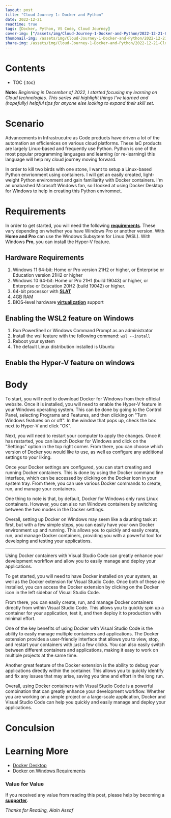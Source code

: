 ```yaml
---
layout: post
title: "Cloud Journey 1: Docker and Python"
date: 2022-12-21
readtime: true
tags: [Docker, Python, VS Code, Cloud Journey]
cover-img: ["/assets/img/Cloud-Journey-1-Docker-and-Python/2022-12-21-Cloud-Journey-1-Docker-and-Python.jpg" : "Pixabay"]
thumbnail-img: /assets/img/Cloud-Journey-1-Docker-and-Python/2022-12-21-Cloud-Journey-1-Docker-and-Python.jpg
share-img: /assets/img/Cloud-Journey-1-Docker-and-Python/2022-12-21-Cloud-Journey-1-Docker-and-Python.jpg
---
```


<!--more-->

# Contents

* TOC
{:toc}

**Note:** *Beginning in December of 2022, I started focusing my learning on Cloud technologies. This series will highlight things I've learned and (hopefully) helpful tips for anyone else looking to expand their skill set.*

# Scenario
Advancements in Infrastrucutre as Code products have driven a lot of the automation an efficienices on various cloud platforms. These IaC products are largely Linux-based and frequently use Python. Python is one of the most popular programming languages and learning (or re-learning) this language will help my cloud journey moving forward.

In order to kill two birds with one stone, I want to setup a Linux-based Python envrionment using containers. I will get an easily created, light-weight Python environment and gain familiarity with Docker containers. I'm an unabashed Microsoft Windows fan, so I looked at using Docker Desktop for Windows to help in creating this Python enviromnet. 

# Requirements
In order to get started, you will need the following [**requirements**](https://docs.docker.com/desktop/install/windows-install/#system-requirements). These vary depending on whether you have Windows Pro or another version. With **Home and Pro** can use the Windows Subsytem for Linux (WSL). With Windows **Pro**, you can install the Hyper-V feature.

## Hardware Requirements
1. Windows 11 64-bit: Home or Pro version 21H2 or higher, or Enterprise or Education version 21H2 or higher
2. Windows 10 64-bit: Home or Pro 21H1 (build 19043) or higher, or Enterprise or Education 20H2 (build 19042) or higher.
3. 64-bit processor with [**SLAT**](https://en.wikipedia.org/wiki/Second_Level_Address_Translation)
4. 4GB RAM
5. BIOS-level hardware [**virtualization**](https://docs.docker.com/desktop/troubleshoot/topics/#virtualization) support

## Enabling the WSL2 feature on Windows
1. Run PowerShell or Windows Command Prompt as an administrator
2. Install the wsl feature with the following command: `wsl --install`
3. Reboot your system
4. The default Linux distribution installed is Ubuntu

## Enable the Hyper-V feature on windows



# Body


To start, you will need to download Docker for Windows from their official website. Once it is installed, you will need to enable the Hyper-V feature in your Windows operating system. This can be done by going to the Control Panel, selecting Programs and Features, and then clicking on "Turn Windows features on or off". In the window that pops up, check the box next to Hyper-V and click "OK".

Next, you will need to restart your computer to apply the changes. Once it has restarted, you can launch Docker for Windows and click on the "Settings" option in the top right corner. From there, you can choose which version of Docker you would like to use, as well as configure any additional settings to your liking.

Once your Docker settings are configured, you can start creating and running Docker containers. This is done by using the Docker command line interface, which can be accessed by clicking on the Docker icon in your system tray. From there, you can use various Docker commands to create, run, and manage your containers.

One thing to note is that, by default, Docker for Windows only runs Linux containers. However, you can also run Windows containers by switching between the two modes in the Docker settings.

Overall, setting up Docker on Windows may seem like a daunting task at first, but with a few simple steps, you can easily have your own Docker environment up and running. This allows you to quickly and easily create, run, and manage Docker containers, providing you with a powerful tool for developing and testing your applications.

-------------------------------------------------------------------------------------------------------------------------------------

Using Docker containers with Visual Studio Code can greatly enhance your development workflow and allow you to easily manage and deploy your applications.

To get started, you will need to have Docker installed on your system, as well as the Docker extension for Visual Studio Code. Once both of these are installed, you can access the Docker extension by clicking on the Docker icon in the left sidebar of Visual Studio Code.

From there, you can easily create, run, and manage Docker containers directly from within Visual Studio Code. This allows you to quickly spin up a container for your application, test it, and then deploy it to production with minimal effort.

One of the key benefits of using Docker with Visual Studio Code is the ability to easily manage multiple containers and applications. The Docker extension provides a user-friendly interface that allows you to view, stop, and restart your containers with just a few clicks. You can also easily switch between different containers and applications, making it easy to work on multiple projects at the same time.

Another great feature of the Docker extension is the ability to debug your applications directly within the container. This allows you to quickly identify and fix any issues that may arise, saving you time and effort in the long run.

Overall, using Docker containers with Visual Studio Code is a powerful combination that can greatly enhance your development workflow. Whether you are working on a simple project or a large-scale application, Docker and Visual Studio Code can help you quickly and easily manage and deploy your applications.

# Conculsion


# Learning More
* [Docker Desktop](https://docs.docker.com/desktop/)
* [Docker on Windows Requirements](https://docs.docker.com/desktop/install/windows-install/#system-requirements)


### Value for Value
If you received any value from reading this post, please help by becoming a [**supporter**](https://www.paypal.com/donate?hosted_button_id=73HNLGA2SGLLU).

*Thanks for Reading,*
*Alain Assaf*
